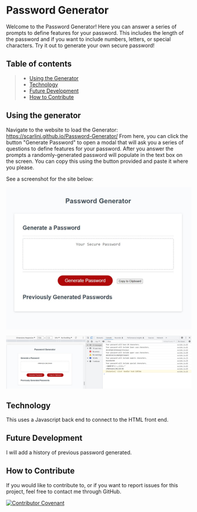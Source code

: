 # Password Generator

Welcome to the Password Generator!  Here you can answer a series of prompts to define features for your password.  This includes the length of the password and if you want to include numbers, letters, or special characters.  Try it out to generate your own secure password!

## Table of contents

> - [Using the Generator](#Using-the-generator)
> - [Technology](#technology)
> - [Future Development](#Future-Development)
> - [How to Contribute](#How--to--Contribute)

## Using the generator

Navigate to the website to load the Generator: https://scarlinj.github.io/Password-Generator/
From here, you can click the button "Generate Password" to open a modal that will ask you a series of questions to define features for your password.  After you answer the prompts a randomly-generated password will populate in the text box on the screen.  You can copy this using the button provided and paste it where you please.

See a screenshot for the site below:

![Image of the password generator](./assets/images/Password%20Generator%20Screenshot.JPG "Password Generator")

![Image of password generator results](./assets/images/Password%20Generator%20Results%20Screen.JPG "Password Result")

## Technology

This uses a Javascript back end to connect to the HTML front end.

## Future Development

I will add a history of previous password generated.

## How to Contribute

If you would like to contribute to, or if you want to report issues for this project, feel free to contact me through GitHub.

[![Contributor Covenant](https://img.shields.io/badge/Contributor%20Covenant-2.1-4baaaa.svg)](code_of_conduct.md)